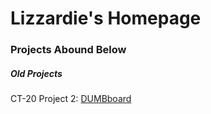 <html>
	<body>
    	<h1>Lizzardie's Homepage</h1>
    	<h3>Projects Abound Below</h3>
    	<h5>Old Projects</h5>
	<p>CT-20 Project 2: <a href=”lizzardie/CT-120.github.io/index.html”>DUMBboard</a></p>
	</body>
</html>

  


